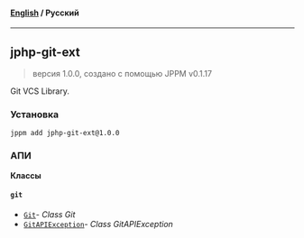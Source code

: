 #### [English](README.md) / **Русский**

---

## jphp-git-ext
> версия 1.0.0, создано с помощью JPPM v0.1.17

Git VCS Library.

### Установка
```
jppm add jphp-git-ext@1.0.0
```

### АПИ
**Классы**

#### `git`

- [`Git`](https://github.com/jphp-compiler/jphp/blob/master/exts/jphp-git-ext/api-docs/classes/git/Git.ru.md)- _Class Git_
- [`GitAPIException`](https://github.com/jphp-compiler/jphp/blob/master/exts/jphp-git-ext/api-docs/classes/git/GitAPIException.ru.md)- _Class GitAPIException_